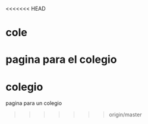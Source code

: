 <<<<<<< HEAD
# cole
 pagina para el colegio
=======
# colegio
pagina para un colegio
>>>>>>> origin/master
